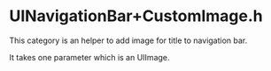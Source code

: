 UINavigationBar+CustomImage.h
===================================

This category is an helper to add image for title to navigation bar. 

It takes one parameter which is an UIImage.
